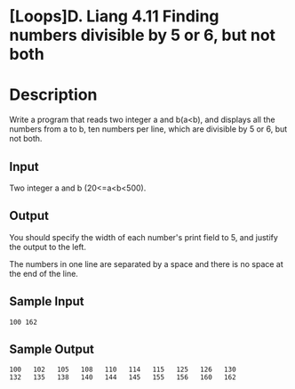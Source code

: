 # [Loops]D. Liang 4.11 Finding numbers divisible by 5 or 6, but not both

# Description
Write a program that reads two integer a and b(a<b), and displays all the numbers from a to b, ten numbers per line, which are divisible by 5 or 6, but not both.
 
## Input
Two integer a and b (20<=a<b<500).
## Output
You should specify the width of each number's print field to 5, and justify the output to the left.

The numbers in one line are separated by a space and there is no space at the end of the line.
## Sample Input
```
100 162
```
## Sample Output
```
100   102   105   108   110   114   115   125   126   130
132   135   138   140   144   145   155   156   160   162

```
